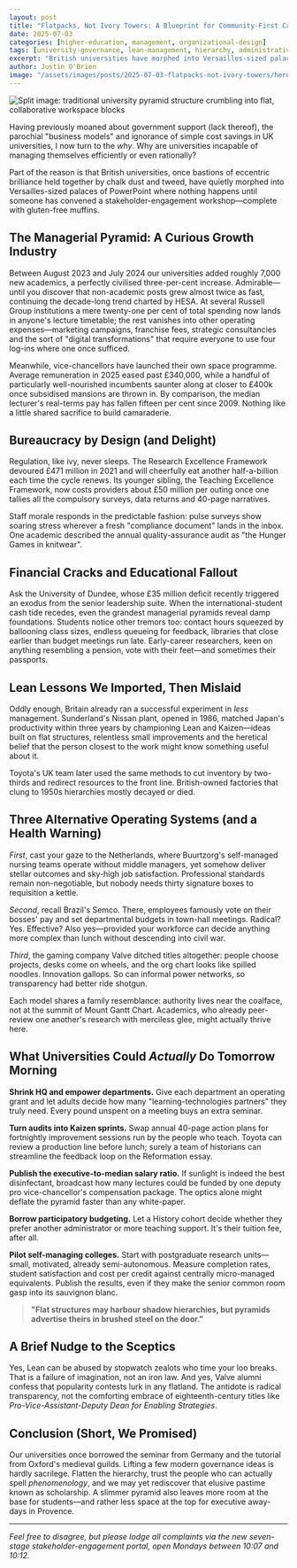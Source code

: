 ```yaml
---
layout: post
title: "Flatpacks, Not Ivory Towers: A Blueprint for Community-First Campuses"
date: 2025-07-03
categories: [higher-education, management, organizational-design]
tags: [university-governance, lean-management, hierarchy, administrative-bloat, kaizen, participatory-budgeting, flat-structures]
excerpt: "British universities have morphed into Versailles-sized palaces of PowerPoint where the managerial pyramid grows faster than academic staff. Time to flatten the hierarchy and trust the people who can actually spell phenomenology."
author: Justin O'Brien
image: "/assets/images/posts/2025-07-03-flatpacks-not-ivory-towers/hero-flat-vs-pyramid.jpg"
---
```


![Split image: traditional university pyramid structure crumbling into flat, collaborative workspace blocks](/assets/images/posts/2025-07-10-flatpacks-not-ivory-towers/house-of-cards.jpg)

Having previously moaned about government support (lack thereof), the parochial "business models" and ignorance of simple cost savings in UK universities, I now turn to the *why*. Why are universities incapable of managing themselves efficiently or even rationally?

Part of the reason is that British universities, once bastions of eccentric brilliance held together by chalk dust and tweed, have quietly morphed into Versailles-sized palaces of PowerPoint where nothing happens until someone has convened a stakeholder-engagement workshop—complete with gluten-free muffins.

## The Managerial Pyramid: A Curious Growth Industry

Between August 2023 and July 2024 our universities added roughly 7,000 new academics, a perfectly civilised three-per-cent increase. Admirable—until you discover that non-academic posts grew almost twice as fast, continuing the decade-long trend charted by HESA. At several Russell Group institutions a mere twenty-one per cent of total spending now lands in anyone's lecture timetable; the rest vanishes into other operating expenses—marketing campaigns, franchise fees, strategic consultancies and the sort of "digital transformations" that require everyone to use four log-ins where one once sufficed.

Meanwhile, vice-chancellors have launched their own space programme. Average remuneration in 2025 eased past £340,000, while a handful of particularly well-nourished incumbents saunter along at closer to £400k once subsidised mansions are thrown in. By comparison, the median lecturer's real-terms pay has fallen fifteen per cent since 2009. Nothing like a little shared sacrifice to build camaraderie.

## Bureaucracy by Design (and Delight)

Regulation, like ivy, never sleeps. The Research Excellence Framework devoured £471 million in 2021 and will cheerfully eat another half-a-billion each time the cycle renews. Its younger sibling, the Teaching Excellence Framework, now costs providers about £50 million per outing once one tallies all the compulsory surveys, data returns and 40-page narratives.

Staff morale responds in the predictable fashion: pulse surveys show soaring stress wherever a fresh "compliance document" lands in the inbox. One academic described the annual quality-assurance audit as "the Hunger Games in knitwear".

## Financial Cracks and Educational Fallout

Ask the University of Dundee, whose £35 million deficit recently triggered an exodus from the senior leadership suite. When the international-student cash tide recedes, even the grandest managerial pyramids reveal damp foundations. Students notice other tremors too: contact hours squeezed by ballooning class sizes, endless queueing for feedback, libraries that close earlier than budget meetings run late. Early-career researchers, keen on anything resembling a pension, vote with their feet—and sometimes their passports.

## Lean Lessons We Imported, Then Mislaid

Oddly enough, Britain already ran a successful experiment in *less* management. Sunderland's Nissan plant, opened in 1986, matched Japan's productivity within three years by championing Lean and Kaizen—ideas built on flat structures, relentless small improvements and the heretical belief that the person closest to the work might know something useful about it.

Toyota's UK team later used the same methods to cut inventory by two-thirds and redirect resources to the front line. British-owned factories that clung to 1950s hierarchies mostly decayed or died.

## Three Alternative Operating Systems (and a Health Warning)

*First*, cast your gaze to the Netherlands, where Buurtzorg's self-managed nursing teams operate without middle managers, yet somehow deliver stellar outcomes and sky-high job satisfaction. Professional standards remain non-negotiable, but nobody needs thirty signature boxes to requisition a kettle.

*Second*, recall Brazil's Semco. There, employees famously vote on their bosses' pay and set departmental budgets in town-hall meetings. Radical? Yes. Effective? Also yes—provided your workforce can decide anything more complex than lunch without descending into civil war.

*Third*, the gaming company Valve ditched titles altogether: people choose projects, desks come on wheels, and the org chart looks like spilled noodles. Innovation gallops. So can informal power networks, so transparency had better ride shotgun.

Each model shares a family resemblance: authority lives near the coalface, not at the summit of Mount Gantt Chart. Academics, who already peer-review one another's research with merciless glee, might actually thrive here.

## What Universities Could *Actually* Do Tomorrow Morning

**Shrink HQ and empower departments.** Give each department an operating grant and let adults decide how many "learning-technologies partners" they truly need. Every pound unspent on a meeting buys an extra seminar.

**Turn audits into Kaizen sprints.** Swap annual 40-page action plans for fortnightly improvement sessions run by the people who teach. Toyota can review a production line before lunch; surely a team of historians can streamline the feedback loop on the Reformation essay.

**Publish the executive-to-median salary ratio.** If sunlight is indeed the best disinfectant, broadcast how many lectures could be funded by one deputy pro vice-chancellor's compensation package. The optics alone might deflate the pyramid faster than any white-paper.

**Borrow participatory budgeting.** Let a History cohort decide whether they prefer another administrator or more teaching support. It's their tuition fee, after all.

**Pilot self-managing colleges.** Start with postgraduate research units—small, motivated, already semi-autonomous. Measure completion rates, student satisfaction and cost per credit against centrally micro-managed equivalents. Publish the results, even if they make the senior common room gasp into its sauvignon blanc.

> **"Flat structures may harbour shadow hierarchies, but pyramids advertise theirs in brushed steel on the door."**

## A Brief Nudge to the Sceptics

Yes, Lean can be abused by stopwatch zealots who time your loo breaks. That is a failure of imagination, not an iron law. And yes, Valve alumni confess that popularity contests lurk in any flatland. The antidote is radical transparency, not the comforting embrace of eighteenth-century titles like *Pro-Vice-Assistant-Deputy Dean for Enabling Strategies*.

## Conclusion (Short, We Promised)

Our universities once borrowed the seminar from Germany and the tutorial from Oxford's medieval guilds. Lifting a few modern governance ideas is hardly sacrilege. Flatten the hierarchy, trust the people who can actually spell *phenomenology*, and we may yet rediscover that elusive pastime known as scholarship. A slimmer pyramid also leaves more room at the base for students—and rather less space at the top for executive away-days in Provence.

---

*Feel free to disagree, but please lodge all complaints via the new seven-stage stakeholder-engagement portal, open Mondays between 10:07 and 10:12.*
